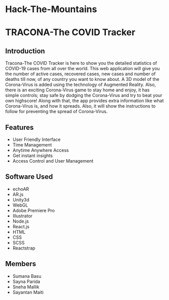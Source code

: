 # Hack-The-Mountains
# TRACONA-The COVID Tracker 

<h2>Introduction</h2>
<p>Tracona-The COVID Tracker is here to show you the detailed statistics of COVID-19 cases from all over the world.
This web application will give you the number of active cases, recovered cases, new cases and number of deaths till now, of any country you want to know about. A 3D model of the Corona-Virus is added using the technology of Augmented Reality. Also, there is an exciting Corona-Virus game to stay home and enjoy, it has simple controls; stay safe by dodging the Corona-Virus and try to beat your own highscore! Along with that, the app provides extra information like what Corona-Virus is, and how it spreads. Also, it will show the instructions to follow for preventing the spread of Corona-Virus.</p>

<h2>Features</h2>
<ul>
 <li>User Friendly Interface</li>
 <li>Time Management </li>
 <li>Anytime Anywhere Access</li>
 <li>Get instant insights</li>
 <li>Access Control and User Management</li>
</ul>

<h2>Software Used</h2>
  <ul>
    <li>echoAR</li>
    <li>AR.js</li>
    <li>Unity3d</li>
    <li>WebGL</li>
    <li>Adobe Premiere Pro</li>
    <li>Illustrator</li>
    <li>Node.js</li>
    <li>React.js</li>
    <li>HTML</li>
    <li>CSS</li>
    <li>SCSS</li>
    <li>Reactstrap</li>
  </ul>

<h2>Members</h2>
<ul>
  <li>Sumana Basu</li>
  <li>Sayna Parida</li>
  <li>Sneha Mallik</li>
  <li>Sayantan Maiti</li>
</ul>
